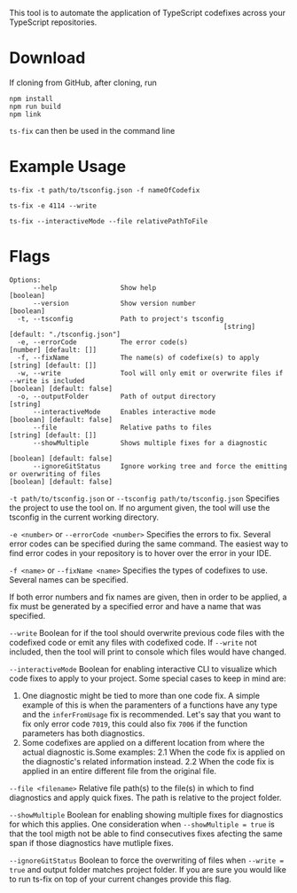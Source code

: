 
This tool is to automate the application of TypeScript codefixes across your TypeScript repositories. 


# Download
If cloning from GitHub, after cloning, run
```
npm install
npm run build
npm link
```
`ts-fix` can then be used in the command line


# Example Usage
```
ts-fix -t path/to/tsconfig.json -f nameOfCodefix
```

```
ts-fix -e 4114 --write
```

```
ts-fix --interactiveMode --file relativePathToFile
```

# Flags 

```
Options:
      --help                Show help                                             [boolean]
      --version             Show version number                                   [boolean]
  -t, --tsconfig            Path to project's tsconfig    
                                                      [string] [default: "./tsconfig.json"]
  -e, --errorCode           The error code(s)                        [number] [default: []]
  -f, --fixName             The name(s) of codefixe(s) to apply      [string] [default: []]
  -w, --write               Tool will only emit or overwrite files if --write is included                                                       [boolean] [default: false]
  -o, --outputFolder        Path of output directory                               [string]
      --interactiveMode     Enables interactive mode             [boolean] [default: false]
      --file                Relative paths to files                  [string] [default: []]
      --showMultiple        Shows multiple fixes for a diagnostic    
                                                                 [boolean] [default: false]
      --ignoreGitStatus     Ignore working tree and force the emitting or overwriting of files                                                      [boolean] [default: false]
```

`-t path/to/tsconfig.json` or `--tsconfig path/to/tsconfig.json` 
Specifies the project to use the tool on. If no argument given, the tool will use the tsconfig in the current working directory. 

`-e <number>` or  `--errorCode <number>`
Specifies the errors to fix. Several error codes can be specified during the same command. 
The easiest way to find error codes in your repository is to hover over the error in your IDE.

`-f <name>` or `--fixName <name>`
Specifies the types of codefixes to use. Several names can be specified. 

If both error numbers and fix names are given, then in order to be applied, a fix must be generated by a specified error and have a name that was specified.

`--write` 
Boolean for if the tool should overwrite previous code files with the codefixed code or emit any files with codefixed code. If `--write` not included, then the tool will print to console which files would have changed.

`--interactiveMode`
Boolean for enabling interactive CLI to visualize which code fixes to apply to your project. Some special cases to keep in mind are:
1. One diagnostic might be tied to more than one code fix. A simple example of this is when the paramenters of a functions have any type and the `inferFromUsage` fix is recommended. Let's say that you want to fix only error code `7019`, this could also fix `7006` if the function parameters has both diagnostics.
2. Some codefixes are applied on a different location from where the actual diagnostic is.Some examples:
    2.1 When the code fix is applied on the diagnostic's related information instead.
    2.2 When the code fix is applied in an entire different file from the original file.

`--file <filename>`
Relative file path(s) to the file(s) in which to find diagnostics and apply quick fixes. The path is relative to the project folder.

`--showMultiple`
Boolean for enabling showing multiple fixes for diagnostics for which this applies.
One consideration when `--showMultiple = true` is that the tool migth not be able to find consecutives fixes afecting the same span if those diagnostics have mutliple fixes.

`--ignoreGitStatus`
Boolean to force the overwriting of files when `--write = true` and output folder matches project folder. If you are sure you would like to run ts-fix on top of your current changes provide this flag.


